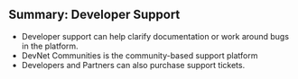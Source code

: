 ## Summary: Developer Support

* Developer support can help clarify documentation or work around bugs in the platform.
* DevNet Communities is the community-based support platform
* Developers and Partners can also purchase support tickets.
